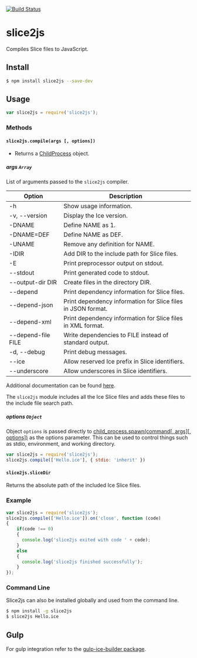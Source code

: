[![Build Status](https://travis-ci.org/zeroc-ice/npm-slice2js.svg)](https://travis-ci.org/zeroc-ice/npm-slice2js)

# slice2js
Compiles Slice files to JavaScript.

## Install
```bash
$ npm install slice2js --save-dev
```

## Usage
```js
var slice2js = require('slice2js');
```

### Methods

#### `slice2js.compile(args [, options])`
* Returns a [ChildProcess](https://nodejs.org/api/child_process.html#child_process_class_childprocess) object.

##### args `Array`
List of arguments passed to the `slice2js` compiler.

| Option              | Description                                                  |
| ------------------- | ------------------------------------------------------------ |
| -h                  | Show usage information.                                      |
| -v, --version       | Display the Ice version.                                     |
| -DNAME              | Define NAME as 1.                                            |
| -DNAME=DEF          | Define NAME as DEF.                                          |
| -UNAME              | Remove any definition for NAME.                              |
| -IDIR               | Add DIR to the include path for Slice files.                 |
| -E                  | Print preprocessor output on stdout.                         |
| --stdout            | Print generated code to stdout.                              |
| --output-dir DIR    | Create files in the directory DIR.                           |
| --depend            | Print dependency information for Slice files.                |
| --depend-json       | Print dependency information for Slice files in JSON format. |
| --depend-xml        | Print dependency information for Slice files in XML format.  |
| --depend-file FILE  | Write dependencies to FILE instead of standard output.       |
| -d, --debug         | Print debug messages.                                        |
| --ice               | Allow reserved Ice prefix in Slice identifiers.              |
| --underscore        | Allow underscores in Slice identifiers.                      |

Additional documentation can be found [here](https://doc.zeroc.com/display/Ice36/slice2js+Command-Line+Options).

The `slice2js` module includes all the Ice Slice files and adds these files to the include file search path.

##### options `Object`
Object `options` is passed directly to [child_process.spawn(command[, args][, options])](https://nodejs.org/api/child_processhtml#child_process_child_process_spawn_command_args_options) as the options parameter. This can be used to control things such as stdio, environment, and working directory.

```js
var slice2js = require('slice2js');
slice2js.compile(['Hello.ice'], { stdio: 'inherit' })
```

#### `slice2js.sliceDir`
Returns the absolute path of the included Ice Slice files.

### Example
```js
var slice2js = require('slice2js');
slice2js.compile(['Hello.ice']).on('close', function (code)
{
    if(code !== 0)
    {
      console.log('slice2js exited with code ' + code);
    }
    else
    {
      console.log('slice2js finished successfully');
    }
});
```

### Command Line
Slice2js can also be installed globally and used from the command line.

```bash
$ npm install -g slice2js
$ slice2js Hello.ice
```

## Gulp
For gulp integration refer to the [gulp-ice-builder package](https://github.com/zeroc-ice/gulp-ice-builder).
